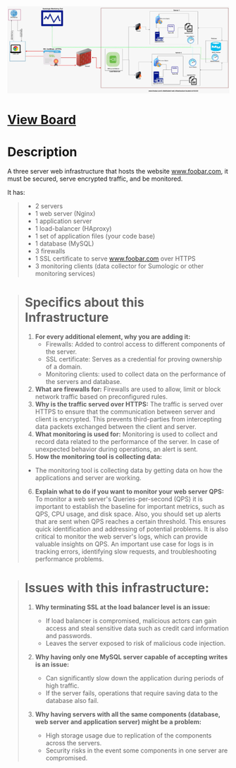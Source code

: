 ![Secured and Monitored Web Infrastructure](./images/2-secured_and_monitored_web_infrastructure.jpg)

# **[View Board](https://drive.google.com/file/d/17hQCxXr3XbbiqkHgbM5xChRS5MJidUrB/view?usp=sharing)**

# **Description**<br>
A three server web infrastructure that hosts the website www.foobar.com, it must be secured, serve encrypted traffic, and be monitored.

It has:
> * 2 servers
> * 1 web server (Nginx)
> * 1 application server
> * 1 load-balancer (HAproxy)
> * 1 set of application files (your code base)
> * 1 database (MySQL)
> * 3 firewalls
> * 1 SSL certificate to serve www.foobar.com over HTTPS
> * 3 monitoring clients (data collector for Sumologic or other monitoring services)

> # **Specifics about this Infrastructure**<br>
> 1. **For every additional element, why you are adding it:**
>    + Firewalls: Added to control access to different components of the server.
>    + SSL certificate: Serves as a credential for proving ownership of a domain.
>    + Monitoring clients: used to collect data on the performance of the servers and database.
> 2. **What are firewalls for:**
> Firewalls are used to allow, limit or block network traffic based on preconfigured rules.
> 3. **Why is the traffic served over HTTPS:**
> The traffic is served over HTTPS to ensure that the communication between server and client is encrypted. This prevents third-parties from intercepting data packets exchanged between the client and server.
> 4. **What monitoring is used for:**
> Monitoring is used to collect and record data related to the performance of the server. In case of unexpected behavior during operations, an alert is sent.
> 5. **How the monitoring tool is collecting data:**
>   + The monitoring tool is collecting data by getting data on how the applications and server are working.
>
> 6. **Explain what to do if you want to monitor your web server QPS:**
> To monitor a web server's Queries-per-second (QPS) it is important to establish the baseline for important metrics, such as QPS, CPU usage, and disk space.
> Also, you should set up alerts that are sent when QPS reaches a certain threshold. This ensures quick identification and addressing of potential problems.
> It is also critical to monitor the web server's logs, which can provide valuable insights on QPS. An important use case for logs is in tracking errors, identifying slow requests, and troubleshooting performance problems.

># **Issues with this infrastructure:**
> 1. **Why terminating SSL at the load balancer level is an issue:**
>       + If load balancer is compromised, malicious actors can gain access and steal sensitive data such as credit card information and passwords.
>       + Leaves the server exposed to risk of malicious code injection.
>
> 2. **Why having only one MySQL server capable of accepting writes is an issue:**
>       + Can significantly slow down the application during periods of high traffic.
>       + If the server fails, operations that require saving data to the database also fail.
>
> 3. **Why having servers with all the same components (database, web server and application server) might be a problem:**
>       + High storage usage due to replication of the components across the servers.
>       + Security risks in the event some components in one server are compromised.
>